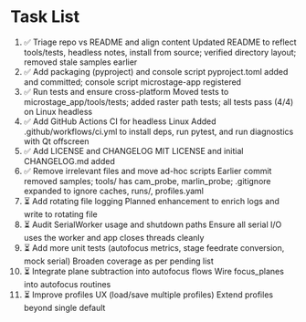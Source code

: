 # Task List

1. ✅ Triage repo vs README and align content
Updated README to reflect tools/tests, headless notes, install from source; verified directory layout; removed stale samples earlier
2. ✅ Add packaging (pyproject) and console script
pyproject.toml added and committed; console script microstage-app registered
3. ✅ Run tests and ensure cross-platform
Moved tests to microstage_app/tools/tests; added raster path tests; all tests pass (4/4) on Linux headless
4. ✅ Add GitHub Actions CI for headless Linux
Added .github/workflows/ci.yml to install deps, run pytest, and run diagnostics with Qt offscreen
5. ✅ Add LICENSE and CHANGELOG
MIT LICENSE and initial CHANGELOG.md added
6. ✅ Remove irrelevant files and move ad-hoc scripts
Earlier commit removed samples; tools/ has cam_probe, marlin_probe; .gitignore expanded to ignore caches, runs/, profiles.yaml
7. ⏳ Add rotating file logging
Planned enhancement to enrich logs and write to rotating file
8. ⏳ Audit SerialWorker usage and shutdown paths
Ensure all serial I/O uses the worker and app closes threads cleanly
9. ⏳ Add more unit tests (autofocus metrics, stage feedrate conversion, mock serial)
Broaden coverage as per pending list
10. ⏳ Integrate plane subtraction into autofocus flows
Wire focus_planes into autofocus routines
11. ⏳ Improve profiles UX (load/save multiple profiles)
Extend profiles beyond single default

